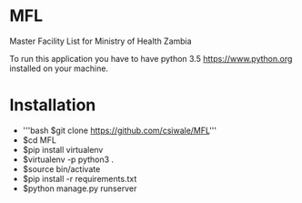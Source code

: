 # MFL
Master Facility List for Ministry of Health Zambia

To run this application you have to have python 3.5 https://www.python.org installed on your machine.

# Installation

- '''bash $git clone https://github.com/csiwale/MFL'''
- $cd MFL
- $pip install virtualenv
- $virtualenv -p python3 .
- $source bin/activate
- $pip install -r requirements.txt
- $python manage.py runserver
